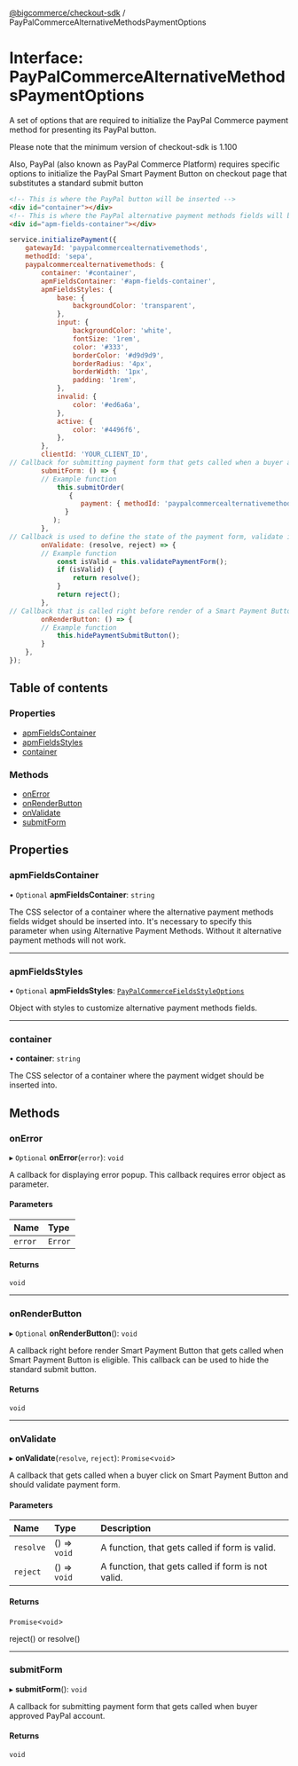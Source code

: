 [@bigcommerce/checkout-sdk](../README.md) / PayPalCommerceAlternativeMethodsPaymentOptions

# Interface: PayPalCommerceAlternativeMethodsPaymentOptions

A set of options that are required to initialize the PayPal Commerce payment
method for presenting its PayPal button.

Please note that the minimum version of checkout-sdk is 1.100

Also, PayPal (also known as PayPal Commerce Platform) requires specific options to initialize the PayPal Smart Payment Button on checkout page that substitutes a standard submit button
```html
<!-- This is where the PayPal button will be inserted -->
<div id="container"></div>
<!-- This is where the PayPal alternative payment methods fields will be inserted.  -->
<div id="apm-fields-container"></div>
```

```js
service.initializePayment({
    gatewayId: 'paypalcommercealternativemethods',
    methodId: 'sepa',
    paypalcommercealternativemethods: {
        container: '#container',
        apmFieldsContainer: '#apm-fields-container',
        apmFieldsStyles: {
            base: {
                backgroundColor: 'transparent',
            },
            input: {
                backgroundColor: 'white',
                fontSize: '1rem',
                color: '#333',
                borderColor: '#d9d9d9',
                borderRadius: '4px',
                borderWidth: '1px',
                padding: '1rem',
            },
            invalid: {
                color: '#ed6a6a',
            },
            active: {
                color: '#4496f6',
            },
        },
        clientId: 'YOUR_CLIENT_ID',
// Callback for submitting payment form that gets called when a buyer approves PayPal payment
        submitForm: () => {
        // Example function
            this.submitOrder(
               {
                  payment: { methodId: 'paypalcommercealternativemethods', }
              }
           );
        },
// Callback is used to define the state of the payment form, validate if it is applicable for submit.
        onValidate: (resolve, reject) => {
        // Example function
            const isValid = this.validatePaymentForm();
            if (isValid) {
                return resolve();
            }
            return reject();
        },
// Callback that is called right before render of a Smart Payment Button. It gets called when a buyer is eligible for use of the particular PayPal method. This callback can be used to hide the standard submit button.
        onRenderButton: () => {
        // Example function
            this.hidePaymentSubmitButton();
        }
    },
});
```

## Table of contents

### Properties

- [apmFieldsContainer](PayPalCommerceAlternativeMethodsPaymentOptions.md#apmfieldscontainer)
- [apmFieldsStyles](PayPalCommerceAlternativeMethodsPaymentOptions.md#apmfieldsstyles)
- [container](PayPalCommerceAlternativeMethodsPaymentOptions.md#container)

### Methods

- [onError](PayPalCommerceAlternativeMethodsPaymentOptions.md#onerror)
- [onRenderButton](PayPalCommerceAlternativeMethodsPaymentOptions.md#onrenderbutton)
- [onValidate](PayPalCommerceAlternativeMethodsPaymentOptions.md#onvalidate)
- [submitForm](PayPalCommerceAlternativeMethodsPaymentOptions.md#submitform)

## Properties

### apmFieldsContainer

• `Optional` **apmFieldsContainer**: `string`

The CSS selector of a container where the alternative payment methods fields widget should be inserted into.
It's necessary to specify this parameter when using Alternative Payment Methods.
Without it alternative payment methods will not work.

___

### apmFieldsStyles

• `Optional` **apmFieldsStyles**: [`PayPalCommerceFieldsStyleOptions`](PayPalCommerceFieldsStyleOptions.md)

Object with styles to customize alternative payment methods fields.

___

### container

• **container**: `string`

The CSS selector of a container where the payment widget should be inserted into.

## Methods

### onError

▸ `Optional` **onError**(`error`): `void`

A callback for displaying error popup. This callback requires error object as parameter.

#### Parameters

| Name | Type |
| :------ | :------ |
| `error` | `Error` |

#### Returns

`void`

___

### onRenderButton

▸ `Optional` **onRenderButton**(): `void`

A callback right before render Smart Payment Button that gets called when
Smart Payment Button is eligible. This callback can be used to hide the standard submit button.

#### Returns

`void`

___

### onValidate

▸ **onValidate**(`resolve`, `reject`): `Promise`<`void`\>

A callback that gets called when a buyer click on Smart Payment Button
and should validate payment form.

#### Parameters

| Name | Type | Description |
| :------ | :------ | :------ |
| `resolve` | () => `void` | A function, that gets called if form is valid. |
| `reject` | () => `void` | A function, that gets called if form is not valid. |

#### Returns

`Promise`<`void`\>

reject() or resolve()

___

### submitForm

▸ **submitForm**(): `void`

A callback for submitting payment form that gets called
when buyer approved PayPal account.

#### Returns

`void`
